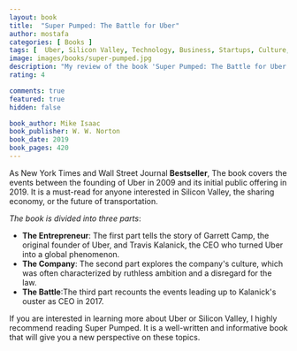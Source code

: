 ```yaml
---
layout: book
title:  "Super Pumped: The Battle for Uber"
author: mostafa
categories: [ Books ]
tags: [  Uber, Silicon Valley, Technology, Business, Startups, Culture, Controversy]
image: images/books/super-pumped.jpg
description: "My review of the book 'Super Pumped: The Battle for Uber', by 'Mike Isaac'"
rating: 4

comments: true
featured: true
hidden: false

book_author: Mike Isaac
book_publisher:	W. W. Norton  
book_date: 2019
book_pages: 420
---
```


As New York Times and Wall Street Journal **Bestseller**, The book covers the events between the founding of Uber in 2009 and its initial public offering in 2019. It is a must-read for anyone interested in Silicon Valley, the sharing economy, or the future of transportation.

*The book is divided into three parts*: 

 - **The Entrepreneur**: The first part tells the story of Garrett Camp, the original founder of Uber, and Travis Kalanick, the CEO who turned Uber into a global phenomenon. 
 - **The Company**: The second part explores the company's culture, which was often characterized by ruthless ambition and a disregard for the law. 
 - **The Battle**:The third part recounts the events leading up to Kalanick's ouster as CEO in 2017.

If you are interested in learning more about Uber or Silicon Valley, I highly recommend reading Super Pumped. It is a well-written and informative book that will give you a new perspective on these topics.
